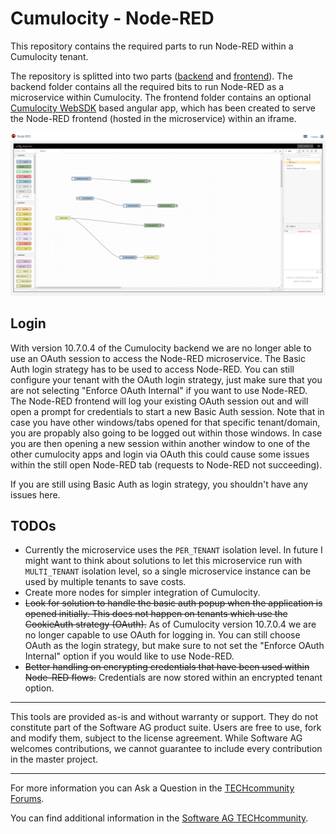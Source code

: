 # Cumulocity - Node-RED

This repository contains the required parts to run Node-RED within a Cumulocity tenant.

The repository is splitted into two parts ([backend](backend/README.md) and [frontend](frontend/README.md)).
The backend folder contains all the required bits to run Node-RED as a microservice within Cumulocity.
The frontend folder contains an optional [Cumulocity WebSDK](https://cumulocity.com/guides/web/angular/) based angular app, which has been created to serve the Node-RED frontend (hosted in the microservice) within an iframe.


![Sample Image](images/c8y-nodered-sample.png)


## Login
With version 10.7.0.4 of the Cumulocity backend we are no longer able to use an OAuth session to access the Node-RED microservice. The Basic Auth login strategy has to be used to access Node-RED. You can still configure your tenant with the OAuth login strategy, just make sure that you are not selecting "Enforce OAuth Internal" if you want to use Node-RED. The Node-RED frontend will log your existing OAuth session out and will open a prompt for credentials to start a new Basic Auth session. Note that in case you have other windows/tabs opened for that specific tenant/domain, you are propably also going to be logged out within those windows. 
In case you are then opening a new session within another window to one of the other cumulocity apps and login via OAuth this could cause some issues within the still open Node-RED tab (requests to Node-RED not succeeding).

If you are still using Basic Auth as login strategy, you shouldn't have any issues here.
## TODOs
- Currently the microservice uses the `PER_TENANT` isolation level. In future I might want to think about solutions to let this microservice run with `MULTI_TENANT` isolation level, so a single microservice instance can be used by multiple tenants to save costs.
- Create more nodes for simpler integration of Cumulocity.
- ~~Look for solution to handle the basic auth popup when the application is opened initially. This does not happen on tenants which use the CookieAuth strategy (OAuth).~~ As of Cumulocity version 10.7.0.4 we are no longer capable to use OAuth for logging in. You can still choose OAuth as the login strategy, but make sure to not set the "Enforce OAuth Internal" option if you would like to use Node-RED.
- ~~Better handling on encrypting credentials that have been used within Node-RED flows.~~ Credentials are now stored within an encrypted tenant option.

------------------------------

This tools are provided as-is and without warranty or support. They do not constitute part of the Software AG product suite. Users are free to use, fork and modify them, subject to the license agreement. While Software AG welcomes contributions, we cannot guarantee to include every contribution in the master project.
_____________________
For more information you can Ask a Question in the [TECHcommunity Forums](http://tech.forums.softwareag.com/techjforum/forums/list.page?product=cumulocity).

You can find additional information in the [Software AG TECHcommunity](http://techcommunity.softwareag.com/home/-/product/name/cumulocity).
